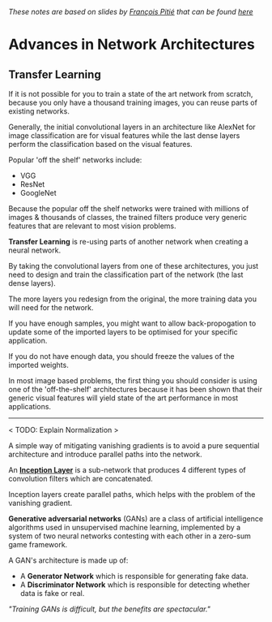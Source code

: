 *These notes are based on slides by [François Pitié](https://francois.pitie.net/) that can be found [here](https://github.com/frcs/EE4C16/blob/master/handouts/handout-05-deep-feedforward-networks.pdf)*

# Advances in Network Architectures

## Transfer Learning

If it is not possible for you to train a state of the art network from scratch, because you only have a thousand training images, you can reuse parts of existing networks.

Generally, the initial convolutional layers in an architecture like AlexNet for image classification are for visual features while the last dense layers perform the classification based on the visual features.

Popular 'off the shelf' networks include:
* VGG
* ResNet
* GoogleNet

Because the popular off the shelf networks were trained with millions of images & thousands of classes, the trained filters produce very generic features that are relevant to most vision problems.

**Transfer Learning** is re-using parts of another network when creating a neural network.

By taking the convolutional layers from one of these architectures, you just need to design and train the classification part of the network (the last dense layers).

The more layers you redesign from the original, the more training data you will need for the network.

If you have enough samples, you might want to allow back-propogation to update some of the imported layers to be optimised for your specific application.

If you do not have enough data, you should freeze the values of the imported weights.

In most image based problems, the first thing you should consider is using one of the 'off-the-shelf' architectures because it has been shown that their generic visual features will yield state of the art performance in most applications.

---

< TODO: Explain Normalization >

A simple way of mitigating vanishing gradients is to avoid a pure sequential architecture and introduce parallel paths into the network.

An [**Inception Layer**](https://www.youtube.com/watch?v=VxhSouuSZDY) is a sub-network that produces 4 different types of convolution filters which are concatenated.

Inception layers create parallel paths, which helps with the problem of the vanishing gradient.

**Generative adversarial networks** (GANs) are a class of artificial intelligence algorithms used in unsupervised machine learning, implemented by a system of two neural networks contesting with each other in a zero-sum game framework.

A GAN's architecture is made up of:  
* A **Generator Network** which is responsible for generating fake data.
* A **Discriminator Network** which is responsible for detecting whether data is fake or real.

*"Training GANs is difficult, but the benefits are spectacular."*
